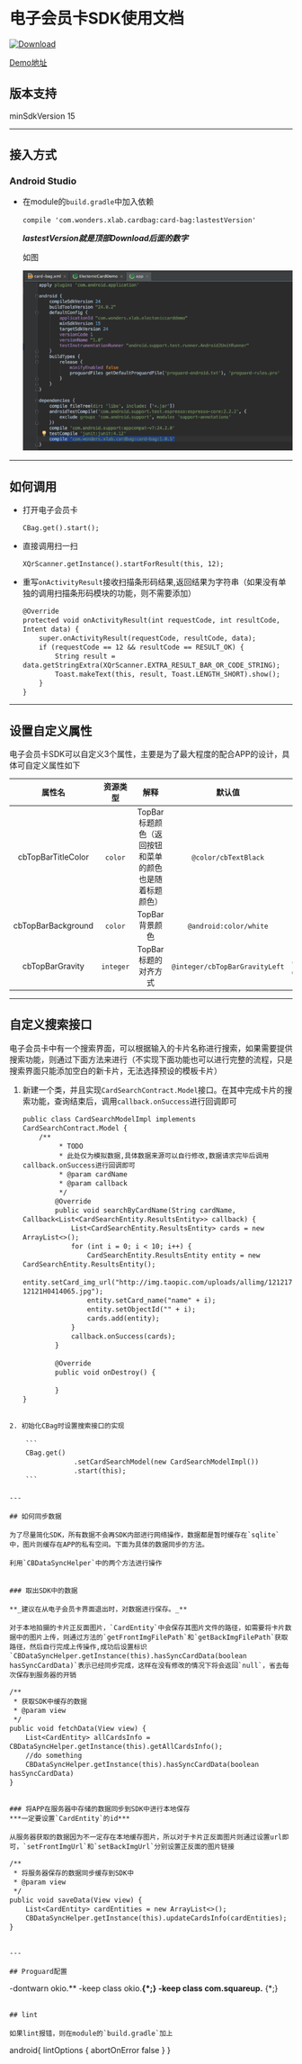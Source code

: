 # 电子会员卡SDK使用文档
[ ![Download](https://api.bintray.com/packages/mzhua/maven/card-bag/images/download.svg) ](https://bintray.com/mzhua/maven/card-bag/_latestVersion)

[Demo地址](https://github.com/mzhua/ElectronicCardDemo)
## 版本支持
minSdkVersion 15

---

##  接入方式

### Android Studio

* 在module的`build.gradle`中加入依赖

   `compile 'com.wonders.xlab.cardbag:card-bag:lastestVersion'`
   
   ***lastestVersion就是顶部Download后面的数字***
   
   如图

   ![添加依赖](img/add-card-bag-dependency-android.png)

---

## 如何调用

* 打开电子会员卡

	```
	CBag.get().start();
	```

* 直接调用扫一扫

	```
	XQrScanner.getInstance().startForResult(this, 12);
	```

* 重写`onActivityResult`接收扫描条形码结果,返回结果为字符串（如果没有单独的调用扫描条形码模块的功能，则不需要添加）

	```
	@Override
    protected void onActivityResult(int requestCode, int resultCode, Intent data) {
        super.onActivityResult(requestCode, resultCode, data);
        if (requestCode == 12 && resultCode == RESULT_OK) {
            String result = data.getStringExtra(XQrScanner.EXTRA_RESULT_BAR_OR_CODE_STRING);
            Toast.makeText(this, result, Toast.LENGTH_SHORT).show();
        }
    }
	```

---

## 设置自定义属性

电子会员卡SDK可以自定义3个属性，主要是为了最大程度的配合APP的设计，具体可自定义属性如下

 属性名 | 资源类型 | 解释 | 默认值 | 可用值
:-------------: | :-------------: | :-------------: | :-------------: | :-------------:
cbTopBarTitleColor | `color` | TopBar标题颜色（返回按钮和菜单的颜色也是随着标题颜色）| `@color/cbTextBlack` |颜色资源
cbTopBarBackground | `color` | TopBar背景颜色 | `@android:color/white` | 颜色资源
cbTopBarGravity | `integer` | TopBar标题的对齐方式 | `@integer/cbTopBarGravityLeft` | `@integer/cbTopBarGravityLeft`、`@integer/cbTopBarGravityCenter`

----

## 自定义搜索接口

电子会员卡中有一个搜索界面，可以根据输入的卡片名称进行搜索，如果需要提供搜索功能，则通过下面方法来进行（不实现下面功能也可以进行完整的流程，只是搜索界面只能添加空白的新卡片，无法选择预设的模板卡片）

1. 新建一个类，并且实现`CardSearchContract.Model`接口。在其中完成卡片的搜索功能，查询结束后，调用`callback.onSuccess`进行回调即可


	```
    public class CardSearchModelImpl implements CardSearchContract.Model {
        /**
             * TODO
             * 此处仅为模拟数据,具体数据来源可以自行修改,数据请求完毕后调用 callback.onSuccess进行回调即可
             * @param cardName
             * @param callback
             */
            @Override
            public void searchByCardName(String cardName, Callback<List<CardSearchEntity.ResultsEntity>> callback) {
                List<CardSearchEntity.ResultsEntity> cards = new ArrayList<>();
                for (int i = 0; i < 10; i++) {
                    CardSearchEntity.ResultsEntity entity = new CardSearchEntity.ResultsEntity();
                    entity.setCard_img_url("http://img.taopic.com/uploads/allimg/121217/267860-12121H0414065.jpg");
                    entity.setCard_name("name" + i);
                    entity.setObjectId("" + i);
                    cards.add(entity);
                }
                callback.onSuccess(cards);
            }

            @Override
            public void onDestroy() {

            }
    }
```

2. 初始化CBag时设置搜索接口的实现

	```
	CBag.get()
                .setCardSearchModel(new CardSearchModelImpl())
                .start(this);
	```

---

## 如何同步数据

为了尽量简化SDK，所有数据不会再SDK内部进行网络操作，数据都是暂时缓存在`sqlite`中，图片则缓存在APP的私有空间。下面为具体的数据同步的方法。

利用`CBDataSyncHelper`中的两个方法进行操作


### 取出SDK中的数据

**_建议在从电子会员卡界面退出时，对数据进行保存。_**

对于本地拍摄的卡片正反面图片，`CardEntity`中会保存其图片文件的路径，如需要将卡片数据中的图片上传，则通过方法的`getFrontImgFilePath`和`getBackImgFilePath`获取路径，然后自行完成上传操作,成功后设置标识`CBDataSyncHelper.getInstance(this).hasSyncCardData(boolean hasSyncCardData)`表示已经同步完成，这样在没有修改的情况下将会返回`null`，省去每次保存到服务器的开销

```
	/**
     * 获取SDK中缓存的数据
     * @param view
     */
    public void fetchData(View view) {
        List<CardEntity> allCardsInfo = CBDataSyncHelper.getInstance(this).getAllCardsInfo();
        //do something
        CBDataSyncHelper.getInstance(this).hasSyncCardData(boolean hasSyncCardData)
    }
```

### 将APP在服务器中存储的数据同步到SDK中进行本地保存
***一定要设置`CardEntity`的id***

从服务器获取的数据因为不一定存在本地缓存图片，所以对于卡片正反面图片则通过设置url即可，`setFrontImgUrl`和`setBackImgUrl`分别设置正反面的图片链接

```
	/**
     * 将服务器保存的数据同步缓存到SDK中
     * @param view
     */
    public void saveData(View view) {
        List<CardEntity> cardEntities = new ArrayList<>();
        CBDataSyncHelper.getInstance(this).updateCardsInfo(cardEntities);
    }
```

---

## Proguard配置

```
-dontwarn okio.**
-keep class okio.**{*;}
-keep class com.squareup.** {*;}
```

## lint

如果lint报错，则在module的`build.gradle`加上

```
android{
	lintOptions {
        abortOnError false
    }
}
```

